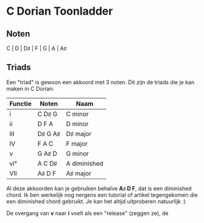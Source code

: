 # C Dorian Toonladder

## Noten

C | D | D♯ | F | G | A | A♯

## Triads

Een "triad" is gewoon een akkoord met 3 noten. Dit zijn de triads die je kan maken in C Dorian:

Functie | Noten    | Naam
--------|----------|--------------
i       | C  D♯ G  | C minor
ii      | D  F  A  | D minor
III     | D♯ G  A♯ | D♯ major
IV      | F  A  C  | F major
v       | G  A♯ D  | G minor
vi°     | A  C  D♯ | A diminished
VII     | A♯ D  F  | A♯ major

Al deze akkoorden kan je gebruiken behalve **A♯ D F**, dat is een diminished chord. Ik ben werkelijk nog nergens een tutorial of artikel tegengekomen die een diminished chord gebruikt. Je kan het altijd uitproberen natuurlijk :)

De overgang van **v** naar **i** voelt als een "release" (zeggen ze), de 